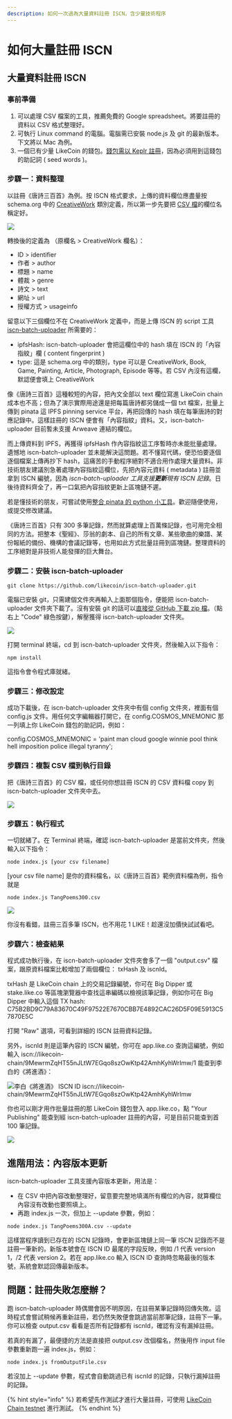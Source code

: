 ```yaml
---
description: 如何一次過為大量資料註冊 ISCN，含少量技術程序
---
```


# 如何大量註冊 ISCN

大量資料註冊 ISCN
-----------

### 事前準備

1. 可以處理 CSV 檔案的工具，推薦免費的 Google spreadsheet。將要註冊的資料以 CSV 格式整理好。
2. 可執行 Linux command 的電腦。電腦需已安裝 node.js 及 git 的最新版本。下文將以 Mac 為例。
3. 一個已有少量 LikeCoin 的錢包。[錢包需以 Keplr 註冊](../wallet/keplr/)，因為必須用到這錢包的助記詞  ( seed words )。

### 步驟一：資料整理

以註冊《唐詩三百首》為例。按 ISCN 格式要求，上傳的資料欄位應盡量按 schema.org 中的 [CreativeWork](https://schema.org/CreativeWork) 類別定義，所以第一步先要把 [CSV 檔](https://github.com/edmondyu/TangPoems300/blob/main/TangPoems300.csv)的欄位名稱定好。

![](<../../.gitbook/assets/iscn-batch-uploader 01.png>)

轉換後的定義為 （原欄名 > CreativeWork 欄名）：

* ID > identifier
* 作者 > author
* 標題 > name
* 體裁 > genre
* 詩文 > text
* 網址 > url
* 授權方式 > usageinfo

留意以下三個欄位不在 CreativeWork 定義中，而是上傳 ISCN 的 script 工具 [iscn-batch-uploader](https://github.com/likecoin/iscn-batch-uploader) 所需要的：

* ipfsHash: iscn-batch-uploader 會把這欄位中的 hash 填在 ISCN 的「內容指紋」欄 ( content fingerprint )
* type: 這是 schema.org 中的類別，type 可以是 CreativeWork, Book, Game, Painting, Article, Photograph, Episode 等等。若 CSV 內沒有這欄，默認便會填上 CreativeWork

像《唐詩三百首》這種較短的內容，把內文全部以 text 欄位寫進 LikeCoin chain 成本也不高；但為了演示實際用途還是把每篇唐詩都另儲成一個 txt 檔案，批量上傳到 pinata 這 IPFS pinning service 平台，再把回傳的 hash 填在每筆唐詩的對應記錄中。這樣註冊的 ISCN 便會有「內容指紋」資料。又，iscn-batch-uploader 目前暫未支援 Arweave 連結的欄位。

而上傳資料到 IPFS，再獲得 ipfsHash 作內容指紋這工序暫時亦未能批量處理。遺憾地 iscn-batch-uploader 並未能解決這問題。若不懂寫代碼，便恐怕要逐個逐個檔案上傳再抄下 hash，這痛苦的手動程序絕對不適合用作處理大量資料。非技術朋友建議別急著處理內容指紋這欄位，先把內容元資料 ( metadata ) 註冊並拿到 ISCN 編號，因為 _iscn-batch-uploader 工具支援**更新**現有 ISCN 記錄_。日後待資料齊全了，再一口氣把內容指紋更新上區塊鏈不遲。

若是懂技術的朋友，可嘗試使用[整合 pinata 的 python 小工具](https://github.com/edmondyu/pinata-python-util)。歡迎隨便使用，或提交修改建議。

《唐詩三百首》只有 300 多筆記錄，然而就算處理上百萬條記錄，也可用完全相同的方法。把整本《聖經》、莎翁的劇本、自己的所有文章、某些歌曲的樂譜、某份報紙的備份、機構的會議記錄等，也用如此方式批量註冊到區塊鏈。整理資料的工序絕對是非技術人能發揮的巨大舞台。

### 步驟二：安裝 iscn-batch-uploader

```
git clone https://github.com/likecoin/iscn-batch-uploader.git
```

電腦已安裝 git，只需建個文件夾再輸入上面那個指令，便能把 iscn-batch-uploader 文件夾下載了。沒有安裝 git 的話可以[直接從 GitHub 下載 zip 檔](https://github.com/likecoin/iscn-batch-uploader)。（點右上 "Code" 綠色按鍵），解壓獲得 iscn-batch-uploader 文件夾。

![](<../../.gitbook/assets/iscn-batch-uploader 02.png>)

打開 terminal 終端，cd 到 iscn-batch-uploader 文件夾，然後輸入以下指令：

```
npm install
```

這指令會令程式庫就緒。

### 步驟三：修改設定

成功下載後，在 iscn-batch-uploader 文件夾中有個 config 文件夾，裡面有個 config.js 文件。用任何文字編輯器打開它，在 config.COSMOS\_MNEMONIC 那一列填上你 LikeCoin 錢包的助記詞，例如：

config.COSMOS\_MNEMONIC = 'paint man cloud google winnie pool think hell imposition police illegal tyranny';

### 步驟四：複製 CSV 檔到執行目錄

把《唐詩三百首》的 CSV 檔，或任何你想註冊 ISCN 的 CSV 資料檔 copy 到 iscn-batch-uploader 文件夾中去。

![](<../../.gitbook/assets/iscn-batch-uploader 03.png>)

### 步驟五：執行程式

一切就緒了。在 Terminal 終端，確認 iscn-batch-uploader 是當前文件夾，然後輸入以下指令：

```
node index.js [your csv filename] 
```

\[your csv file name] 是你的資料檔名，以《唐詩三百首》範例資料檔為例，指令就是

```
node index.js TangPoems300.csv
```

![](<../../.gitbook/assets/iscn-batch-uploader 04.gif>)

你沒有看錯，註冊三百多筆 ISCN，也不用花 1 LIKE！趁還沒加價快試試看吧。

### 步驟六：檢查結果

程式成功執行後，在 iscn-batch-uploader 文件夾會多了一個 "output.csv" 檔案，跟原資料檔案比較增加了兩個欄位： txHash 及 iscnId。

txHash 是 LikeCoin chain 上的交易記錄編號，你可在 Big Dipper 或 stake.like.co 等區塊瀏覽器中查找這串編碼以檢視該筆記錄，例如你可在 Big Dipper 中輸入這個 TX hash: C75B2BD9C79A83670C49F97522E7670CBB7E4892CAC26D5F09E5913C57870E5C

打開 "Raw" 選項，可看到詳細的 ISCN 註冊資料記錄。

另外，iscnId 則是這筆內容的 ISCN 編號，你可在 app.like.co 查詢這編號，例如輸入 iscn://likecoin-chain/9MewrmZqHT55nJLtW7EGqo8szOwKtp42AmhKyhWrImw/1 能查到李白的《將進酒》：

![李白《將進酒》 ISCN ID iscn://likecoin-chain/9MewrmZqHT55nJLtW7EGqo8szOwKtp42AmhKyhWrImw](<../../.gitbook/assets/iscn-batch-uploader 05.png>)

你也可以剛才用作批量註冊的那 LikeCoin 錢包登入 app.like.co，點 "Your Publishing" 能查到經 iscn-batch-uploader 註冊的內容，可是目前只能查到首 100 筆記錄。

![](<../../.gitbook/assets/iscn-batch-uploader 06.png>)

## 進階用法：內容版本更新

iscn-batch-uploader 工具支援內容版本更新，用法是：

* 在 CSV 中把內容改動整理好，留意要完整地填滿所有欄位的內容，就算欄位內容沒有改動也要照填上。
* 再跑 index.js 一次，但加上 --update 參數，例如：

```
node index.js TangPoems300A.csv --update
```

這樣當程序讀到已存在的 ISCN 記錄時，會更新區塊鏈上同一筆 ISCN 記錄而不是註冊一筆新的。新版本號會在 ISCN ID 最尾的字段反映，例如 /1 代表 version 1，/2 代表 version 2。若在 app.like.co 輸入 ISCN ID 查詢時忽略最後的版本號，系統會默認回傳最新版本。

## 問題：註冊失敗怎麼辦？

跑 iscn-batch-uploader 時偶爾會因不明原因，在註冊某筆記錄時回傳失敗。這時程式會嘗試稍候再重新註冊，若仍然失敗便會跳過當前那筆記錄，註冊下一筆。你可以檢查 output.csv 看看是否所有記錄都有 iscnId，確認有沒有漏掉註冊。

若真的有漏了，最便捷的方法是直接把 output.csv 改個檔名，然後用作 input file 參數重新跑一遍 index.js，例如：

```
node index.js fromOutputFile.csv
```

若沒加上 --update 參數，程式會自動跳過已有 iscnId 的記錄，只執行漏掉註冊的記錄。

{% hint style="info" %}
若希望先作測試才進行大量註冊，可使用 [LikeCoin Chain testnet](https://github.com/likecoin/testnets/tree/master/likecoin-public-testnet-3) 進行測試。
{% endhint %}
